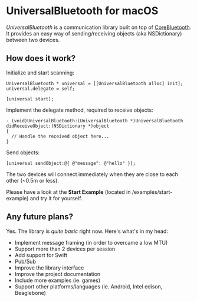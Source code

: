 # UniversalBluetooth for macOS

_UniversalBluetooth_ is a communication library built on top of [CoreBluetooth](https://developer.apple.com/reference/corebluetooth). It provides an easy way of sending/receiving objects (aka NSDictionary) between two devices.

## How does it work?

Initialize and start scanning:

```
UniversalBluetooth * universal = [[UniversalBluetooth alloc] init];
universal.delegate = self;

[universal start];
```

Implement the delegate method, required to receive objects:

```
- (void)UniversalBluetooth:(UniversalBluetooth *)UniversalBluetooth didReceiveObject:(NSDictionary *)object
{
  // Handle the received object here...
}
```

Send objects:

```
[universal sendObject:@{ @"message": @"hello" }];
```

The two devices will connect immediately when they are close to each other (~0.5m or less).

Please have a look at the __Start Example__ (located in /examples/start-example) and try it for yourself.

## Any future plans?

Yes. The library is _quite basic_ right now. Here's what's in my head:

* Implement message framing (in order to overcame a low MTU)
* Support more than 2 devices per session
* Add support for Swift
* Pub/Sub
* Improve the library interface
* Improve the project documentation
* Include more examples (ie. games)
* Support other platforms/languages (ie. Android, Intel edison, Beaglebone)
